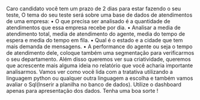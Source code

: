 Caro candidato você tem um prazo de 2 dias para estar fazendo o seu teste,
O tema do seu teste será sobre uma base de dados de atendimentos de uma empresa:
• O que precisa ser analisado é a quantidade de atendimentos que essa empresa recebe por dia.
• Analisar a media de atendimento total, media de atendimento do agente, media do tempo de espera e media do tempo em fila.
• Qual é o estado e a cidade que tem mais demanda de mensagens.
• A performance do agente ou seja o tempo de atendimento dele, coloque também uma segmentação para verificarmos o seu departamento.
Além disso queremos ver sua criatividade, queremos que acrescente mais alguma ideia no relatório que você acharia importante analisarmos.
Vamos ver como você lida com a tratativa utilizando a linguagem python ou qualquer outra linguagem a escolha e também vamos avaliar o Sql(Inserir a planilha no banco de dados). Utilize o dashboard apenas para apresentação dos dados.
Tenha uma boa sorte !
